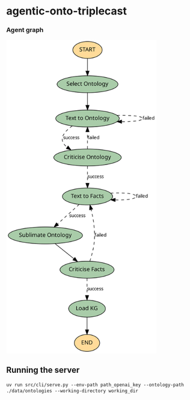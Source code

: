 # agentic-onto-triplecast

### Agent graph

<!-- ![SVG Image](graph.png|200) -->
[<img src="graph.png" width="400"/>](graph.png)


## Running the server

```shell
uv run src/cli/serve.py --env-path path_openai_key --ontology-path ./data/ontologies --working-directory working_dir
```
